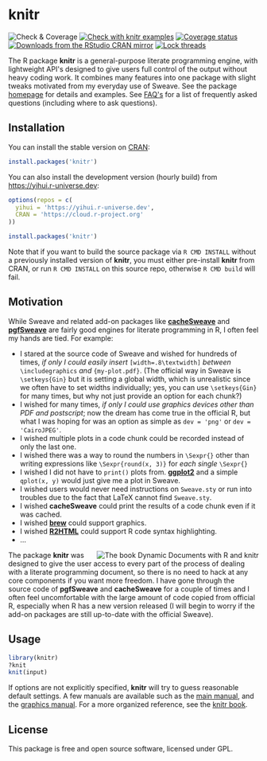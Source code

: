 # knitr

<!-- badges: start -->
![Check & Coverage](https://github.com/yihui/knitr/workflows/Check%20&%20Coverage/badge.svg)
[![Check with knitr examples](https://github.com/yihui/knitr/workflows/Check%20with%20knitr%20examples/badge.svg)](https://github.com/yihui/knitr/actions?query=workflow%3A%22Check+with+knitr+examples%22)
[![Coverage status](https://codecov.io/gh/yihui/knitr/branch/master/graph/badge.svg)](https://codecov.io/github/yihui/knitr?branch=master)
[![Downloads from the RStudio CRAN mirror](http://cranlogs.r-pkg.org/badges/knitr)](https://cran.r-project.org/package=knitr)
[![Lock threads](https://github.com/yihui/knitr/workflows/Lock%20threads/badge.svg)](https://github.com/yihui/knitr/actions?query=workflow%3A%22Lock+threads%22)
<!-- badges: end -->

The R package **knitr** is a general-purpose literate programming engine,
with lightweight API's designed to give users full control of the output
without heavy coding work. It combines many features into one package with
slight tweaks motivated from my everyday use of Sweave. See the package
[homepage](https://yihui.org/knitr/) for details and examples. See
[FAQ's](https://yihui.org/knitr/faq/) for a list of
frequently asked questions (including where to ask questions).

## Installation

You can install the stable version on
[CRAN](https://cran.r-project.org/package=knitr):

```r
install.packages('knitr')
```

You can also install the development version (hourly build) from
<https://yihui.r-universe.dev>:

```r
options(repos = c(
  yihui = 'https://yihui.r-universe.dev',
  CRAN = 'https://cloud.r-project.org'
))

install.packages('knitr')
```

Note that if you want to build the source package via `R CMD INSTALL` without a previously installed version of **knitr**, you must either pre-install **knitr** from CRAN, or run `R CMD INSTALL` on this source repo, otherwise `R CMD build` will fail.

## Motivation

While Sweave and related add-on packages like
[**cacheSweave**](https://cran.r-project.org/package=cacheSweave) and
[**pgfSweave**](https://cran.r-project.org/package=pgfSweave) are fairly good
engines for literate programming in R, I often feel my hands are tied.
For example:

- I stared at the source code of Sweave and wished for hundreds of times,
  *if only I could easily insert* `[width=.8\textwidth]` *between*
  `\includegraphics` *and* `{my-plot.pdf}`. (The official way in Sweave is
  `\setkeys{Gin}` but it is setting a global width, which is unrealistic
  since we often have to set widths individually; yes, you can use
  `\setkeys{Gin}` for many times, but why not just provide an option for
  each chunk?)
- I wished for many times, *if only I could use graphics devices other
  than PDF and postscript*; now the dream has come true in the official R,
  but what I was hoping for was an option as simple as `dev = 'png'` or `dev
  = 'CairoJPEG'`.
- I wished multiple plots in a code chunk could be recorded instead of only
  the last one.
- I wished there was a way to round the numbers in `\Sexpr{}` other than
  writing expressions like `\Sexpr{round(x, 3)}` for *each single* `\Sexpr{}`
- I wished I did not have to `print()` plots from.
  [**ggplot2**](https://cran.r-project.org/package=ggplot2) and a simple
  `qplot(x, y)` would just give me a plot in Sweave.
- I wished users would never need instructions on `Sweave.sty` or run into
  troubles due to the fact that LaTeX cannot find `Sweave.sty`.
- I wished **cacheSweave** could print the results of a code chunk even if
  it was cached.
- I wished [**brew**](https://cran.r-project.org/package=brew) could support
  graphics.
- I wished [**R2HTML**](https://cran.r-project.org/package=R2HTML) could
  support R code syntax highlighting.
- ...


[<img src="http://i.imgur.com/yYw46aF.jpg" align="right" alt="The book Dynamic Documents with R and knitr" />](https://www.amazon.com/dp/1498716962/)

The package **knitr** was designed to give the user access to every part of
the process of dealing with a literate programming document, so there is no
need to hack at any core components if you want more freedom. I have gone
through the source code of **pgfSweave** and **cacheSweave** for a couple of
times and I often feel uncomfortable with the large amount of code copied
from official R, especially when R has a new version released (I will begin
to worry if the add-on packages are still up-to-date with the official
Sweave).

## Usage

```r
library(knitr)
?knit
knit(input)
```

If options are not explicitly specified, **knitr** will try to guess
reasonable default settings. A few manuals are available such as the [main
manual](https://yihui.org/knitr/demo/manual/), and the
[graphics
manual](https://yihui.org/knitr/demo/graphics/). For a
more organized reference, see the [knitr book](https://www.amazon.com/dp/1498716962/).

## License

This package is free and open source software, licensed under GPL.
